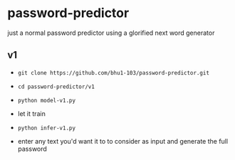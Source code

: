 # password-predictor
just a normal password predictor using a glorified next word generator

## v1
- `git clone https://github.com/bhu1-103/password-predictor.git`

- `cd password-predictor/v1`
- `python model-v1.py`

- let it train
- `python infer-v1.py`

- enter any text you'd want it to to consider as input and generate the full password
